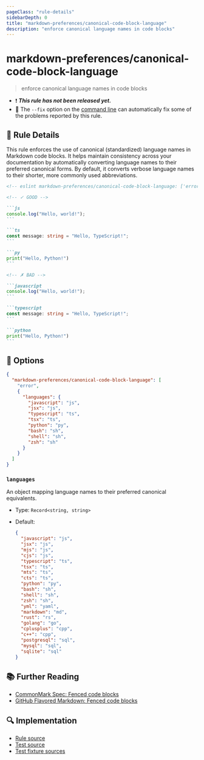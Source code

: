 ```yaml
---
pageClass: "rule-details"
sidebarDepth: 0
title: "markdown-preferences/canonical-code-block-language"
description: "enforce canonical language names in code blocks"
---
```


# markdown-preferences/canonical-code-block-language

> enforce canonical language names in code blocks

- ❗ <badge text="This rule has not been released yet." vertical="middle" type="error"> **_This rule has not been released yet._** </badge>
- 🔧 The `--fix` option on the [command line](https://eslint.org/docs/user-guide/command-line-interface#fixing-problems) can automatically fix some of the problems reported by this rule.

## 📖 Rule Details

This rule enforces the use of canonical (standardized) language names in Markdown code blocks. It helps maintain consistency across your documentation by automatically converting language names to their preferred canonical forms. By default, it converts verbose language names to their shorter, more commonly used abbreviations.

<!-- eslint-skip -->

````md
<!-- eslint markdown-preferences/canonical-code-block-language: ['error', { languages: { javascript: 'js', typescript: 'ts', python: 'py' } }] -->

<!-- ✓ GOOD -->

```js
console.log("Hello, world!");
```

```ts
const message: string = "Hello, TypeScript!";
```

```py
print("Hello, Python!")
```

<!-- ✗ BAD -->

```javascript
console.log("Hello, world!");
```

```typescript
const message: string = "Hello, TypeScript!";
```

```python
print("Hello, Python!")
```
````

## 🔧 Options

```json
{
  "markdown-preferences/canonical-code-block-language": [
    "error",
    {
      "languages": {
        "javascript": "js",
        "jsx": "js",
        "typescript": "ts",
        "tsx": "ts",
        "python": "py",
        "bash": "sh",
        "shell": "sh",
        "zsh": "sh"
      }
    }
  ]
}
```

### `languages`

An object mapping language names to their preferred canonical equivalents.

- Type: `Record<string, string>`
- Default:

  ```json
  {
    "javascript": "js",
    "jsx": "js",
    "mjs": "js",
    "cjs": "js",
    "typescript": "ts",
    "tsx": "ts",
    "mts": "ts",
    "cts": "ts",
    "python": "py",
    "bash": "sh",
    "shell": "sh",
    "zsh": "sh",
    "yml": "yaml",
    "markdown": "md",
    "rust": "rs",
    "golang": "go",
    "cplusplus": "cpp",
    "c++": "cpp",
    "postgresql": "sql",
    "mysql": "sql",
    "sqlite": "sql"
  }
  ```

## 📚 Further Reading

- [CommonMark Spec: Fenced code blocks](https://spec.commonmark.org/0.31.2/#fenced-code-blocks)
- [GitHub Flavored Markdown: Fenced code blocks](https://github.github.com/gfm/#fenced-code-blocks)

## 🔍 Implementation

- [Rule source](https://github.com/ota-meshi/eslint-plugin-markdown-preferences/blob/main/src/rules/canonical-code-block-language.ts)
- [Test source](https://github.com/ota-meshi/eslint-plugin-markdown-preferences/blob/main/tests/src/rules/canonical-code-block-language.ts)
- [Test fixture sources](https://github.com/ota-meshi/eslint-plugin-markdown-preferences/tree/main/tests/fixtures/rules/canonical-code-block-language)
